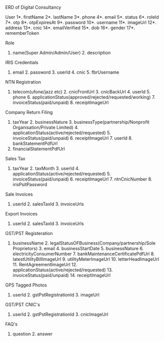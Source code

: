 ERD of Digital Consultancy

User
1*. firstName     2*. lastName     3*. phone     4*. email     5*. status     6*. roleId     7*. otp     8*. otpExpiresAt     9*. password     10*. username     11*. imageUrl     12*. address     13*. cnic     14*. emailVerified     15*. dob     16*. gender     17*. rememberToken

Role
1. name(Super Admin/Admin/User)     2. description

IRIS Credentials
1. email     2. password     3. userId     4. cnic     5. fbrUsername

NTN Registration
1. telecom(ufone/jazz etc)     2. cnicFrontUrl     3. cnicBackUrl     4. userId     5. phone     6. applicationStatus(approved/rejected/requested/working)     7. invoiceStatus(paid/unpaid)     8. receiptImageUrl


Company Return Filing
1. taxYear     2. businessNature     3. businessType(partnership/Nonprofit Organisation/Private Limited)     4. applicationStatus(active/rejected/requested)     5. invoiceStatus(paid/unpaid)     6. receiptImageUrl     7. userId     8. bankStatementPdfUrl     
9. financialStatementPdfUrl
     


Sales Tax
1. taxYear     2. taxMonth     3. userId     4. applicationStatus(active/rejected/requested)     5. invoiceStatus(paid/unpaid)     6. receiptImageUrl     7. ntnCnicNumber     8. irisPsitPassword

Sale Invoices
1. userId     2. salesTaxId     3. invoiceUrls

Export Invoices
1. userId     2. salesTaxId     3. invoiceUrls


GST/PST Registeration
1. businessName     2. legalStatusOFBusiness(Company/partnership/Sole Proprietors)     3. email     4. businessStartDate     5. businessNature     6. electricityConsumerNumber     7. bankMaintenanceCertificatePdfUrl     8. latestUtilityBillImageUrl     9. utilityMeterImageUrl     10. letterHeadImageUrl     11. RentAgreementImageUrl     12. applicationStatus(active/rejected/requested)     13. invoiceStatus(paid/unpaid)     14. receiptImageUrl

GPS Tagged Photos
1. userId     2. gstPstRegistrationId     3. imageUrl

GST/PST CNIC's
1. userId     2. gstPstRegistrationId     3. cnicImageUrl


FAQ's
1. question     2. answer